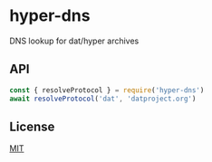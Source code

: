 # hyper-dns

DNS lookup for dat/hyper archives

## API

```js
const { resolveProtocol } = require('hyper-dns')
await resolveProtocol('dat', 'datproject.org')
```
## License

[MIT](./LICENSE)
